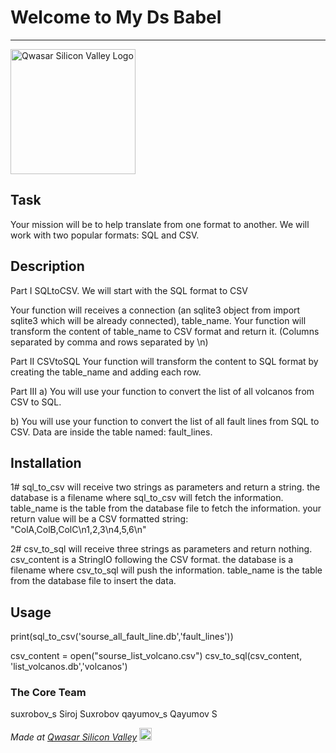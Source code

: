 # Welcome to My Ds Babel
***
<img alt='Qwasar Silicon Valley Logo' src='[https://www.google.com/url?sa=i&url=https%3A%2F%2Fwww.simego.com%2Fblog%2Fimport-csv-file&psig=AOvVaw3vR-PaD9hZnTuu4zStDrWR&ust=1699104198521000&source=images&cd=vfe&opi=89978449&ved=0CBEQjRxqFwoTCLClwMT2p4IDFQAAAAAdAAAAABAE](https://www.simego.com/content/blog/csv-to-sql.png)' width='200px'>

## Task
Your mission will be to help translate from one format to another.
We will work with two popular formats: SQL and CSV.

## Description
Part I SQLtoCSV.
We will start with the SQL format to CSV

Your function will receives a connection (an sqlite3 object from import sqlite3 which will be already connected), table_name.
Your function will transform the content of table_name to CSV format and return it. (Columns separated by comma and rows separated by \n)

Part II CSVtoSQL
Your function will transform the content to SQL format by creating the table_name and adding each row.

Part III
a) You will use your function to convert the list of all volcanos from CSV to SQL.

b) You will use your function to convert the list of all fault lines from SQL to CSV.
Data are inside the table named: fault_lines.



## Installation
1# sql_to_csv will receive two strings as parameters and return a string.
the database is a filename where sql_to_csv will fetch the information.
table_name is the table from the database file to fetch the information.
your return value will be a CSV formatted string:
"ColA,ColB,ColC\n1,2,3\n4,5,6\n"

2# csv_to_sql will receive three strings as parameters and return nothing.
csv_content is a StringIO following the CSV format.
the database is a filename where csv_to_sql will push the information.
table_name is the table from the database file to insert the data.

## Usage
print(sql_to_csv('sourse_all_fault_line.db','fault_lines'))

csv_content = open("sourse_list_volcano.csv")
csv_to_sql(csv_content, 'list_volcanos.db','volcanos')

### The Core Team
suxrobov_s Siroj Suxrobov
qayumov_s Qayumov S

<span><i>Made at <a href='https://qwasar.io'>Qwasar Silicon Valley</a></i></span>
<span><img alt='Qwasar Silicon Valley Logo' src='https://storage.googleapis.com/qwasar-public/qwasar-logo_50x50.png' width='20px'></span>

